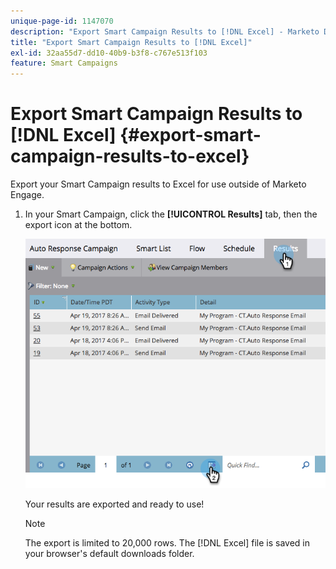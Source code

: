 ```yaml
---
unique-page-id: 1147070
description: "Export Smart Campaign Results to [!DNL Excel] - Marketo Docs - Product Documentation"
title: "Export Smart Campaign Results to [!DNL Excel]"
exl-id: 32aa55d7-dd10-40b9-b3f8-c767e513f103
feature: Smart Campaigns
---
```

# Export Smart Campaign Results to [!DNL Excel] {#export-smart-campaign-results-to-excel}

Export your Smart Campaign results to Excel for use outside of Marketo Engage.

1. In your Smart Campaign, click the **[!UICONTROL Results]** tab, then the export icon at the bottom.

   ![](assets/export-smart-campaign-results-to-excel-1.png)

   Your results are exported and ready to use!

   >[!NOTE]
   >
   >The export is limited to 20,000 rows. The [!DNL Excel] file is saved in your browser's default downloads folder.
